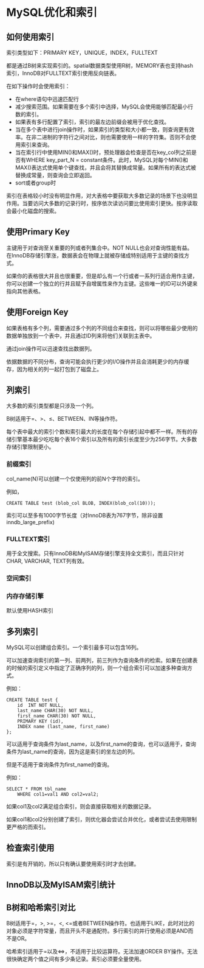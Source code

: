 # MySQL优化和索引

## 如何使用索引

索引类型如下：PRIMARY KEY，UNIQUE，INDEX，FULLTEXT

都是通过B树来实现索引的。spatial数据类型使用R树，MEMORY表也支持hash索引，InnoDB对FULLTEXT索引使用反向链表。

在如下操作时会使用索引：

* 在where语句中迅速匹配行
* 减少搜索范围。如果需要在多个索引中选择，MySQL会使用能够匹配最小行数的索引。
* 如果表有多行配置了索引，索引的最左边前缀会被用于优化查找。
* 当在多个表中进行join操作时，如果索引的类型和大小都一致，则查询更有效率。在非二进制的字符行之间对比，则也需要使用一样的字符集。否则不会使用索引来查询。
* 当在索引行中使用MIN()和MAX()时，预处理器会检查是否在key_col列之前是否有WHERE key_part_N = constant条件。此时，MySQL对每个MIN()和MAX()表达式使用单个键查找，并且会将其替换成常量。如果所有的表达式被替换成常量，则查询会立即返回。
* sort或者group时

索引在表格较小时没有明显作用，对大表格中要获取大多数记录的场景下也没明显作用。当要访问大多数的记录行时，按序依次读访问要比使用索引更快。按序读取会最小化磁盘的搜索。

## 使用Primary Key

主键用于对查询至关重要的列或者列集合中。NOT NULL也会对查询性能有益。在InnoDB存储引擎涨，数据表会在物理上就被存储成特别适用于主键的查找方式。

如果你的表格很大并且也很重要，但是却么有一个行或者一系列行适合用作主键，你可以创建一个独立的行并且赋予自增属性来作为主键。这些唯一的ID可以外键来指向其他表格。

## 使用Foreign Key

如果表格有多个列，需要通过多个列的不同组合来查找，则可以将哪些最少使用的数据单独放到一个表中，并且通过ID列来将他们关联到主表中。

通过join操作可以迅速查找出数据列。

依据数据的不同分布，查询可能会执行更少的I/O操作并且会消耗更少的内存缓存，因为相关的列一起打包到了磁盘上。

## 列索引

大多数的索引类型都是只涉及一个列。

B树适用于=、>、≤、BETWEEN、IN等操作符。

每个表中最大的索引个数和索引最大的长度在每个存储引起中都不一样。所有的存储引擎基本最少吃吃每个表16个索引以及所有的索引长度至少为256字节。大多数存储引擎限制更小。

### 前缀索引

col_name(N)可以创建一个仅使用列的前N个字符的索引。

例如，

```
CREATE TABLE test (blob_col BLOB, INDEX(blob_col(10)));
```

索引可以至多有1000字节长度（对InnoDB表为767字节，除非设置inndb_large_prefix)

### FULLTEXT索引

用于全文搜索。只有InnoDB和MyISAM存储引擎支持全文索引，而且只针对CHAR, VARCHAR, TEXT列有效。

### 空间索引

### 内存存储引擎

默认使用HASH索引

## 多列索引

MySQL可以创建组合索引。一个索引最多可以包含16列。

可以加速查询索引的第一列、前两列，前三列作为查询条件的检索。如果在创建表的时候的索引定义中指定了正确序列的列，则一个组合索引可以加速多种查询方式。

例如：
```
CREATE TABLE test {
	id	INT NOT NULL,
	last_name CHAR(30) NOT NULL,
	first_name CHAR(30) NOT NULL,
	PRIMARY KEY (id),
	INDEX name (last_name, first_name)
};
```
可以适用于查询条件为last\_name，以及first\_name的查询，也可以适用于，查询条件为last\_name的查询，因为这是索引的坐左边的列。

但是不适用于查询条件为first_name的查询。

例如：

```
SELECT * FROM tbl_name
	WHERE col1=val1 AND col2=val2;
```

如果col1及col2满足组合索引，则会直接获取相关的数据记录。

如果col1和col2分别创建了索引，则优化器会尝试合并优化，或者尝试去使用限制更严格的而索引。

## 检查索引使用

索引是有开销的，所以只有确认要使用索引时才去创建。

## InnoDB以及MyISAM索引统计




## B树和哈希索引对比

B树适用于=，>, >=，<, <=或者BETWEEN操作符。也适用于LIKE，此时对比的对象必须是字符常量，而且开头不是通配符。多行索引的并行使用必须是AND而不是OR。

哈希索引适用于=以及<=>，不适用于比较运算符。无法加速ORDER BY操作。无法很快确定两个值之间有多少条记录。索引必须要全量使用。